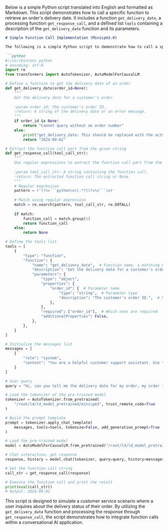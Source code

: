 Below is a simple Python script translated into English and formatted as Markdown. This script demonstrates how to call a specific function to retrieve an order's delivery date. It includes a function `get_delivery_date`, a processing function `get_response_call`, and a defined list `tools` containing a description of the `get_delivery_date` function and its parameters.

```markdown
# Simple Function Call Implementation (Minicpm3.0)

The following is a simple Python script to demonstrate how to call a specific function to get an order's delivery date. This script contains a function `get_delivery_date` and a function `get_response_call` that processes the function calls. Additionally, it defines a `tools` list that includes a description of the `get_delivery_date` function and its parameters.

```python
#!/usr/bin/env python
# encoding: utf-8
import re
from transformers import AutoTokenizer, AutoModelForCausalLM

# Define a function to get the delivery date of an order
def get_delivery_date(order_id=None):
    """
    Get the delivery date for a customer's order.
    
    :param order_id: The customer's order ID.
    :return: A string of the delivery date or an error message.
    """
    if order_id is None:
        return "Cannot query without an order number"
    else:
        print("get_delivery_date: This should be replaced with the actual query method, the result should be returned using return")
        return "2024-09-02"

# Extract the function call part from the given string
def get_response_call(tool_call_str):
    """
    Use regular expressions to extract the function call part from the provided string.
    
    :param tool_call_str: A string containing the function call.
    :return: The extracted function call string or None.
    """
    # Regular expression
    pattern = r'(?<=```python\n)(.*?)(?=\n```\n)'
    
    # Match using regular expression
    match = re.search(pattern, tool_call_str, re.DOTALL)
    
    if match:
        function_call = match.group(1)
        return function_call
    else:
        return None

# Define the tools list
tools = [
    {
        "type": "function",
        "function": {
            "name": "get_delivery_date",  # Function name, a matching Python function must be defined
            "description": "Get the delivery date for a customer's order. Call this whenever you need to know the delivery date, for example when a customer asks 'Where is my package'",
            "parameters": {
                "type": "object",
                "properties": {
                    "order_id": {  # Parameter name
                        "type": "string",  # Parameter type
                        "description": "The customer's order ID.",  # Parameter description
                    },
                },
                "required": ["order_id"],  # Which ones are required
                "additionalProperties": False,
            },
        },
    }
]

# Initialize the messages list
messages = [
    {
        "role": "system",
        "content": "You are a helpful customer support assistant. Use the supplied tools to assist the user.",
    }
]

# User query
query = "Hi, can you tell me the delivery date for my order, my order id is 123456."

# Load the tokenizer of the pre-trained model
tokenizer = AutoTokenizer.from_pretrained(
    "/root/ld/ld_model_pretrained/minicpm3", trust_remote_code=True
)

# Build the prompt template
prompt = tokenizer.apply_chat_template(
    messages, tools=tools, tokenize=False, add_generation_prompt=True
)

# Load the pre-trained model
model = AutoModelForCausalLM.from_pretrained("/root/ld/ld_model_pretrained/minicpm3", trust_remote_code=True).cuda()

# Chat interaction, get response
response, history = model.chat(tokenizer, query=query, history=messages, do_sample=False)  # For the accuracy of function calls, it is recommended to set do_sample to False here

# Get the function call string
call_str = get_response_call(response)

# Execute the function call and print the result
print(eval(call_str))
# Output: 2024-09-02
```

This script is designed to simulate a customer service scenario where a user inquires about the delivery status of their order. By utilizing the `get_delivery_date` function and processing the response through `get_response_call`, the script demonstrates how to integrate function calls within a conversational AI application.
```